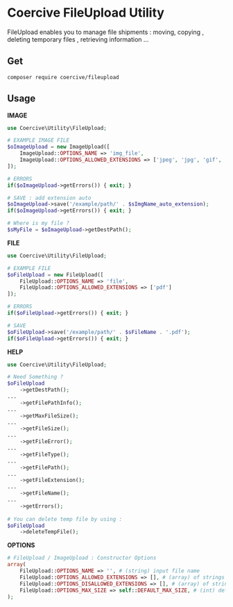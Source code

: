Coercive FileUpload Utility
===========================

FileUpload enables you to manage file shipments : moving, copying , deleting temporary files , retrieving information ...

Get
---
```
composer require coercive/fileupload
```

Usage
-----

**IMAGE**
```php
use Coercive\Utility\FileUpload;

# EXAMPLE IMAGE FILE
$oImageUpload = new ImageUpload([
	ImageUpload::OPTIONS_NAME => 'img_file',
	ImageUpload::OPTIONS_ALLOWED_EXTENSIONS => ['jpeg', 'jpg', 'gif', 'png']
]);

# ERRORS
if($oImageUpload->getErrors()) { exit; }

# SAVE : add extension auto
$oImageUpload->save('/example/path/' . $sImgName_auto_extension);
if($oImageUpload->getErrors()) { exit; }

# Where is my file ?
$sMyFile = $oImageUpload->getDestPath();
```

**FILE**
```php
use Coercive\Utility\FileUpload;

# EXAMPLE FILE
$oFileUpload = new FileUpload([
	FileUpload::OPTIONS_NAME => 'file',
	FileUpload::OPTIONS_ALLOWED_EXTENSIONS => ['pdf']
]);

# ERRORS
if($oFileUpload->getErrors()) { exit; }

# SAVE
$oFileUpload->save('/example/path/' . $sFileName . '.pdf');
if($oFileUpload->getErrors()) { exit; }
```

**HELP**
```php
use Coercive\Utility\FileUpload;

# Need Something ?
$oFileUpload
    ->getDestPath();
...
    ->getFilePathInfo();
...
    ->getMaxFileSize();
...
    ->getFileSize();
...
    ->getFileError();
...
    ->getFileType();
...
    ->getFilePath();
...
    ->getFileExtension();
...
    ->getFileName();
...
    ->getErrors();
    
# You can delete temp file by using :
$oFileUpload
    ->deleteTempFile();

```

**OPTIONS**
```php
# FileUpload / ImageUpload : Constructor Options
array(
    FileUpload::OPTIONS_NAME => '', # (string) input file name
    FileUpload::OPTIONS_ALLOWED_EXTENSIONS => [], # (array) of strings example : ['jpg', 'gif']
    FileUpload::OPTIONS_DISALLOWED_EXTENSIONS => [], # (array) of strings
    FileUpload::OPTIONS_MAX_SIZE => self::DEFAULT_MAX_SIZE, # (int) default : 10485760 (10 Mo)
);
```